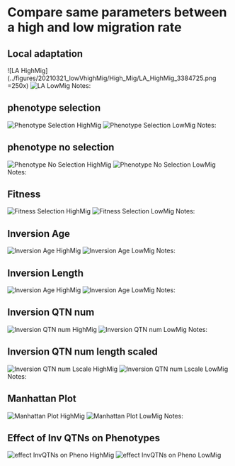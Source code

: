 
# Compare same parameters between a high and low migration rate

## Local adaptation
![LA HighMig](../figures/20210321_lowVhighMig/High_Mig/LA_HighMig_3384725.png =250x)
![LA LowMig](../figures/20210321_lowVhighMig/Low_Mig/LA_lowMig_3383643.png)
Notes:   


## phenotype selection
![Phenotype Selection HighMig](../figures/20210321_lowVhighMig/High_Mig/pheno_HighMig_Sel_3384725.png)
![Phenotype Selection LowMig](../figures/20210321_lowVhighMig/Low_Mig/pheno_lowMig_Sel_3383643.png)
Notes:   


## phenotype no selection
![Phenotype No Selection HighMig](../figures/20210321_lowVhighMig/High_Mig/pheno_HighMig_noSel_3384725.png)
![Phenotype No Selection LowMig](../figures/20210321_lowVhighMig/Low_Mig/pheno_lowMig_noSel_3383643.png)
Notes:  


## Fitness
![Fitness Selection HighMig](../figures/20210321_lowVhighMig/High_Mig/fit_HighMig_Sel_3384725.png)
![Fitness Selection LowMig](../figures/20210321_lowVhighMig/Low_Mig/fit_lowMig_Sel_3383643.png)
Notes:   

## Inversion Age
![Inversion Age HighMig](../figures/20210321_lowVhighMig/High_Mig/invAge_HighMig_3384725.png)
![Inversion Age LowMig](../figures/20210321_lowVhighMig/Low_Mig/invAge_lowMig_3383643.png)
Notes: 

## Inversion Length
![Inversion Age HighMig](../figures/20210321_lowVhighMig/High_Mig/invLength_HighMig_3384725.png)
![Inversion Age LowMig](../figures/20210321_lowVhighMig/Low_Mig/invLength_lowMig_3383643.png)
Notes: 

## Inversion QTN num
![Inversion QTN num HighMig](../figures/20210321_lowVhighMig/High_Mig/numQTNs_HighMig_3384725.png)
![Inversion QTN num LowMig](../figures/20210321_lowVhighMig/Low_Mig/numQTNs_lowMig_3383643.png)
Notes: 

## Inversion QTN num length scaled
![Inversion QTN num Lscale HighMig](../figures/20210321_lowVhighMig/High_Mig/numQTNsLscaled_HighMig_3384725.png)
![Inversion QTN num Lscale LowMig](../figures/20210321_lowVhighMig/Low_Mig/numQTNsLscaled_lowMig_3383643.png)
Notes: 

## Manhattan Plot
![Manhattan Plot HighMig](../figures/20210321_lowVhighMig/High_Mig/manh_HighMig_384725.png)
![Manhattan Plot LowMig](../figures/20210321_lowVhighMig/Low_Mig/manh_lowMig_3383643.png)
Notes: 

## Effect of Inv QTNs on Phenotypes
![effect InvQTNs on Pheno HighMig](../figures/20210321_lowVhighMig/High_Mig/effInvQTNs_on_pheno_highMig_3384725.png)
![effect InvQTNs on Pheno LowMig](../figures/20210321_lowVhighMig/Low_Mig/effInvQTNs_on_pheno_lowMig_3383643.png)
